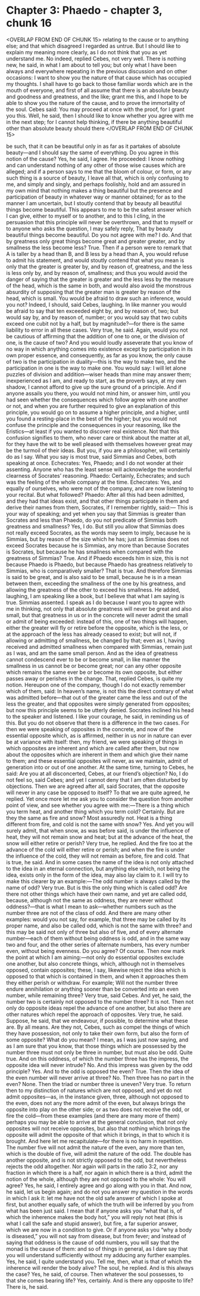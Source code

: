 # Chapter 3: Phaedo - chapter 3, chunk 16

<OVERLAP FROM END OF CHUNK 15>
relating to the cause or to anything else; and that which disagreed I regarded as untrue. But I should like to explain my meaning more clearly, as I do not think that you as yet understand me. No indeed, replied Cebes, not very well. There is nothing new, he said, in what I am about to tell you; but only what I have been always and everywhere repeating in the previous discussion and on other occasions: I want to show you the nature of that cause which has occupied my thoughts. I shall have to go back to those familiar words which are in the mouth of everyone, and first of all assume that there is an absolute beauty and goodness and greatness, and the like; grant me this, and I hope to be able to show you the nature of the cause, and to prove the immortality of the soul. Cebes said: You may proceed at once with the proof, for I grant you this. Well, he said, then I should like to know whether you agree with me in the next step; for I cannot help thinking, if there be anything beautiful other than absolute beauty should there
</OVERLAP FROM END OF CHUNK 15>

be such, that it can be beautiful only in as far as it partakes of absolute beauty⁠—and I should say the same of everything. Do you agree in this notion of the cause? Yes, he said, I agree. He proceeded: I know nothing and can understand nothing of any other of those wise causes which are alleged; and if a person says to me that the bloom of colour, or form, or any such thing is a source of beauty, I leave all that, which is only confusing to me, and simply and singly, and perhaps foolishly, hold and am assured in my own mind that nothing makes a thing beautiful but the presence and participation of beauty in whatever way or manner obtained; for as to the manner I am uncertain, but I stoutly contend that by beauty all beautiful things become beautiful. This appears to me to be the safest answer which I can give, either to myself or to another, and to this I cling, in the persuasion that this principle will never be overthrown, and that to myself or to anyone who asks the question, I may safely reply, That by beauty beautiful things become beautiful. Do you not agree with me? I do. And that by greatness only great things become great and greater greater, and by smallness the less become less? True. Then if a person were to remark that A is taller by a head than B, and B less by a head than A, you would refuse to admit his statement, and would stoutly contend that what you mean is only that the greater is greater by, and by reason of, greatness, and the less is less only by, and by reason of, smallness; and thus you would avoid the danger of saying that the greater is greater and the less less by the measure of the head, which is the same in both, and would also avoid the monstrous absurdity of supposing that the greater man is greater by reason of the head, which is small. You would be afraid to draw such an inference, would you not? Indeed, I should, said Cebes, laughing. In like manner you would be afraid to say that ten exceeded eight by, and by reason of, two; but would say by, and by reason of, number; or you would say that two cubits exceed one cubit not by a half, but by magnitude?⁠—for there is the same liability to error in all these cases. Very true, he said. Again, would you not be cautious of affirming that the addition of one to one, or the division of one, is the cause of two? And you would loudly asseverate that you know of no way in which anything comes into existence except by participation in its own proper essence, and consequently, as far as you know, the only cause of two is the participation in duality⁠—this is the way to make two, and the participation in one is the way to make one. You would say: I will let alone puzzles of division and addition⁠—wiser heads than mine may answer them; inexperienced as I am, and ready to start, as the proverb says, at my own shadow, I cannot afford to give up the sure ground of a principle. And if anyone assails you there, you would not mind him, or answer him, until you had seen whether the consequences which follow agree with one another or not, and when you are further required to give an explanation of this principle, you would go on to assume a higher principle, and a higher, until you found a resting-place in the best of the higher; but you would not confuse the principle and the consequences in your reasoning, like the Eristics⁠—at least if you wanted to discover real existence. Not that this confusion signifies to them, who never care or think about the matter at all, for they have the wit to be well pleased with themselves however great may be the turmoil of their ideas. But you, if you are a philosopher, will certainly do as I say. What you say is most true, said Simmias and Cebes, both speaking at once. Echecrates: Yes, Phaedo; and I do not wonder at their assenting. Anyone who has the least sense will acknowledge the wonderful clearness of Socrates’ reasoning. Phaedo: Certainly, Echecrates; and such was the feeling of the whole company at the time. Echecrates: Yes, and equally of ourselves, who were not of the company, and are now listening to your recital. But what followed? Phaedo: After all this had been admitted, and they had that ideas exist, and that other things participate in them and derive their names from them, Socrates, if I remember rightly, said:⁠— This is your way of speaking; and yet when you say that Simmias is greater than Socrates and less than Phaedo, do you not predicate of Simmias both greatness and smallness? Yes, I do. But still you allow that Simmias does not really exceed Socrates, as the words may seem to imply, because he is Simmias, but by reason of the size which he has; just as Simmias does not exceed Socrates because he is Simmias, any more than because Socrates is Socrates, but because he has smallness when compared with the greatness of Simmias? True. And if Phaedo exceeds him in size, this is not because Phaedo is Phaedo, but because Phaedo has greatness relatively to Simmias, who is comparatively smaller? That is true. And therefore Simmias is said to be great, and is also said to be small, because he is in a mean between them, exceeding the smallness of the one by his greatness, and allowing the greatness of the other to exceed his smallness. He added, laughing, I am speaking like a book, but I believe that what I am saying is true. Simmias assented. I speak as I do because I want you to agree with me in thinking, not only that absolute greatness will never be great and also small, but that greatness in us or in the concrete will never admit the small or admit of being exceeded: instead of this, one of two things will happen, either the greater will fly or retire before the opposite, which is the less, or at the approach of the less has already ceased to exist; but will not, if allowing or admitting of smallness, be changed by that; even as I, having received and admitted smallness when compared with Simmias, remain just as I was, and am the same small person. And as the idea of greatness cannot condescend ever to be or become small, in like manner the smallness in us cannot be or become great; nor can any other opposite which remains the same ever be or become its own opposite, but either passes away or perishes in the change. That, replied Cebes, is quite my notion. Hereupon one of the company, though I do not exactly remember which of them, said: In heaven’s name, is not this the direct contrary of what was admitted before⁠—that out of the greater came the less and out of the less the greater, and that opposites were simply generated from opposites; but now this principle seems to be utterly denied. Socrates inclined his head to the speaker and listened. I like your courage, he said, in reminding us of this. But you do not observe that there is a difference in the two cases. For then we were speaking of opposites in the concrete, and now of the essential opposite which, as is affirmed, neither in us nor in nature can ever be at variance with itself: then, my friend, we were speaking of things in which opposites are inherent and which are called after them, but now about the opposites which are inherent in them and which give their name to them; and these essential opposites will never, as we maintain, admit of generation into or out of one another. At the same time, turning to Cebes, he said: Are you at all disconcerted, Cebes, at our friend’s objection? No, I do not feel so, said Cebes; and yet I cannot deny that I am often disturbed by objections. Then we are agreed after all, said Socrates, that the opposite will never in any case be opposed to itself? To that we are quite agreed, he replied. Yet once more let me ask you to consider the question from another point of view, and see whether you agree with me:⁠—There is a thing which you term heat, and another thing which you term cold? Certainly. But are they the same as fire and snow? Most assuredly not. Heat is a thing different from fire, and cold is not the same with snow? Yes. And yet you will surely admit, that when snow, as was before said, is under the influence of heat, they will not remain snow and heat; but at the advance of the heat, the snow will either retire or perish? Very true, he replied. And the fire too at the advance of the cold will either retire or perish; and when the fire is under the influence of the cold, they will not remain as before, fire and cold. That is true, he said. And in some cases the name of the idea is not only attached to the idea in an eternal connection, but anything else which, not being the idea, exists only in the form of the idea, may also lay claim to it. I will try to make this clearer by an example:⁠—The odd number is always called by the name of odd? Very true. But is this the only thing which is called odd? Are there not other things which have their own name, and yet are called odd, because, although not the same as oddness, they are never without oddness?⁠—that is what I mean to ask⁠—whether numbers such as the number three are not of the class of odd. And there are many other examples: would you not say, for example, that three may be called by its proper name, and also be called odd, which is not the same with three? and this may be said not only of three but also of five, and of every alternate number⁠—each of them without being oddness is odd, and in the same way two and four, and the other series of alternate numbers, has every number even, without being evenness. Do you agree? Of course. Then now mark the point at which I am aiming:⁠—not only do essential opposites exclude one another, but also concrete things, which, although not in themselves opposed, contain opposites; these, I say, likewise reject the idea which is opposed to that which is contained in them, and when it approaches them they either perish or withdraw. For example; Will not the number three endure annihilation or anything sooner than be converted into an even number, while remaining three? Very true, said Cebes. And yet, he said, the number two is certainly not opposed to the number three? It is not. Then not only do opposite ideas repel the advance of one another, but also there are other natures which repel the approach of opposites. Very true, he said. Suppose, he said, that we endeavour, if possible, to determine what these are. By all means. Are they not, Cebes, such as compel the things of which they have possession, not only to take their own form, but also the form of some opposite? What do you mean? I mean, as I was just now saying, and as I am sure that you know, that those things which are possessed by the number three must not only be three in number, but must also be odd. Quite true. And on this oddness, of which the number three has the impress, the opposite idea will never intrude? No. And this impress was given by the odd principle? Yes. And to the odd is opposed the even? True. Then the idea of the even number will never arrive at three? No. Then three has no part in the even? None. Then the triad or number three is uneven? Very true. To return then to my distinction of natures which are not opposed, and yet do not admit opposites⁠—as, in the instance given, three, although not opposed to the even, does not any the more admit of the even, but always brings the opposite into play on the other side; or as two does not receive the odd, or fire the cold⁠—from these examples (and there are many more of them) perhaps you may be able to arrive at the general conclusion, that not only opposites will not receive opposites, but also that nothing which brings the opposite will admit the opposite of that which it brings, in that to which it is brought. And here let me recapitulate⁠—for there is no harm in repetition. The number five will not admit the nature of the even, any more than ten, which is the double of five, will admit the nature of the odd. The double has another opposite, and is not strictly opposed to the odd, but nevertheless rejects the odd altogether. Nor again will parts in the ratio 3:2, nor any fraction in which there is a half, nor again in which there is a third, admit the notion of the whole, although they are not opposed to the whole: You will agree? Yes, he said, I entirely agree and go along with you in that. And now, he said, let us begin again; and do not you answer my question in the words in which I ask it: let me have not the old safe answer of which I spoke at first, but another equally safe, of which the truth will be inferred by you from what has been just said. I mean that if anyone asks you “what that is, of which the inherence makes the body hot,” you will reply not heat (this is what I call the safe and stupid answer), but fire, a far superior answer, which we are now in a condition to give. Or if anyone asks you “why a body is diseased,” you will not say from disease, but from fever; and instead of saying that oddness is the cause of odd numbers, you will say that the monad is the cause of them: and so of things in general, as I dare say that you will understand sufficiently without my adducing any further examples. Yes, he said, I quite understand you. Tell me, then, what is that of which the inherence will render the body alive? The soul, he replied. And is this always the case? Yes, he said, of course. Then whatever the soul possesses, to that she comes bearing life? Yes, certainly. And is there any opposite to life? There is, he said.